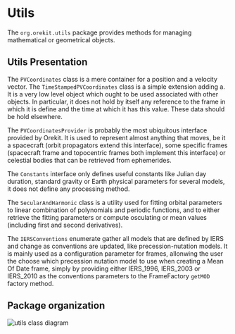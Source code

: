 <!--- Copyright 2002-2016 CS Systèmes d'Information
  Licensed under the Apache License, Version 2.0 (the "License");
  you may not use this file except in compliance with the License.
  You may obtain a copy of the License at
  
    http://www.apache.org/licenses/LICENSE-2.0
  
  Unless required by applicable law or agreed to in writing, software
  distributed under the License is distributed on an "AS IS" BASIS,
  WITHOUT WARRANTIES OR CONDITIONS OF ANY KIND, either express or implied.
  See the License for the specific language governing permissions and
  limitations under the License.
-->

# Utils

The `org.orekit.utils` package provides methods for managing mathematical or geometrical objects.

## Utils Presentation

The `PVCoordinates` class is a mere container for a position and a velocity vector.
The `TimeStampedPVCoordinates` class is a simple extension adding a.
It is a very low level object which ought to be used associated with other objects.
In particular, it does not hold by itself any reference to the frame in which it is
define and the time at which it has this value. These data should be hold elsewhere.
  
The `PVCoordinatesProvider` is probably the most ubiquitous interface provided by Orekit.
It is used to represent almost anything that moves, be it a spacecraft (orbit propagators
extend this interface), some specific frames (spacecraft frame and topocentric frames
both implement this interface) or celestial bodies that can be retrieved from ephemerides.

The `Constants` interface only defines useful constants like Julian day duration,
standard gravity or Earth physical parameters for several models, it does not define
any processing method.

The `SecularAndHarmonic` class is a utility used for fitting orbital parameters
to linear combination of polynomials and periodic functions, and to either retrieve
the fitting parameters or compute osculating or mean values (including first and
second derivatives).

The `IERSConventions` enumerate gather all models that are defined by IERS and change
as conventions are updated, like precession-nutation models. It is mainly used as
a configuration parameter for frames, allonwing the user the choose which precession
nutation model to use when creating a Mean Of Date frame, simply by providing either
IERS_1996, IERS_2003 or IERS_2010 as the conventions parameters to the FrameFactory
`getMOD` factory method.

## Package organization

![utils class diagram](../images/design/utils-class-diagram.png)

